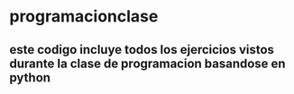 # programacionclase

## este codigo incluye todos los ejercicios vistos durante la clase de programacion basandose en python

